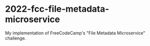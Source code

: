 # 2022-fcc-file-metadata-microservice
My implementation of FreeCodeCamp's "File Metadata Microservice" challenge.
